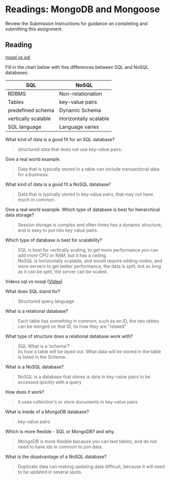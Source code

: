 
# Readings: MongoDB and Mongoose

Review the Submission Instructions for guidance on completing and submitting this assignment.

## Reading
[nosql vs sql](https://www.thegeekstuff.com/2014/01/sql-vs-nosql-db/?utm_source=tuicool)

Fill in the chart below with five differences between SQL and NoSQL databases:


| SQL                 | NoSQL                 |
| ------------------- | --------------------- |
| RDBMS               | Non-relationation     |
| Tables              | key-value pairs       |
| predefined schema   |	Dynamic Schema        |
| vertically scalable | Horizontally scalable |
| SQL language        | Language varies       |
 	 
 	 
 	 
What kind of data is a good fit for an SQL database?  
>structured data that does not use key-value pairs. 


Give a real world example.  
> Data that is typically stored in a table can include transactional data for a business.  


What kind of data is a good fit a NoSQL database?  
> Data that is typically stored in key-value pairs, that may not have much in common. 


Give a real world example.
Which type of database is best for hierarchical data storage?  
> Session storage is complex and often times has a dynamic structure, and is easy to put into key value pairs. 


Which type of database is best for scalability?  
> SQL is best for vertically scaling, to get more performance you can add more CPU or RAM, but it has a ceiling.  
> NoSQL is horizontally scalable, and would require adding nodes, and more servers to get better performance, the data is split, but as long as it can be split, the server can be scaled.  


Videos
sql vs nosql ([Video](https://www.youtube.com/watch?v=ZS_kXvOeQ5Y&ab_channel=Academind))

What does SQL stand for?
> Structured query language  


What is a relational database?  
>Each table has something in common, such as an ID, the two tables can be merged on that ID, its how they are "related"  


What type of structure does a relational database work with?  
> SQL
What is a ‘schema’?  
>its how a table will be layed out. What data will be stored in the table is listed in the Schema. 

What is a NoSQL database?  
> NoSQL is a database that stores is data in key-value pairs to be accessed quickly with a query

How does it work?  
> It uses collection's or store documents in key-value pairs

What is inside of a MongoDB database?  
> key-value pairs

Which is more flexible - SQL or MongoDB? and why.  
>MongoDB is more flexible because you can test tables, and do not need to have ids in common to join data.


What is the disadvantage of a NoSQL database?  
>Duplicate data can making updating data difficult, because it will need to be updated in several spots. 


